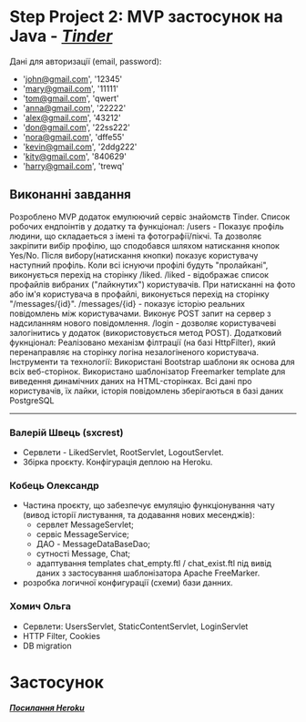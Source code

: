 # Step Project 2: MVP застосунок на Java  - ***[Tinder](http://tinderproject.herokuapp.com)***

Дані для авторизації (email, password):
* 'john@gmail.com', '12345'
* 'mary@gmail.com', '11111'
* 'tom@gmail.com', 'qwert'
* 'anna@gmail.com', '22222'
* 'alex@gmail.com', '43212'
* 'don@gmail.com', '22ss222'
* 'nora@gmail.com', 'dffe55'
* 'kevin@gmail.com', '2ddg222'
* 'kity@gmail.com', '840629'
* 'harry@gmail.com', 'trewq'

## Виконанні завдання 

Розроблено MVP додаток емулюючий сервіс знайомств Tinder.
Список робочих ендпоінтів у додатку та функціонал:
  /users - Показує профіль людини, що складаеться з імені та фотографії/пікчі. Та дозволяє закріпити вибір профілю, що сподобався шляхом натискання кнопок Yes/No.
           Після вибору(натискання кнопки) показує користувачу наступний профіль. Коли всі існуючи профілі будуть "пролайкані", виконується перехід на сторінку /liked.
  /liked - відображає список профайлів вибраних ("лайкнутих") користувачів. При натисканні на фото або ім'я користувача в профайлі, 
            виконується перехід на сторінку "/messages/{id}".
  /messages/{id} - показує історію реальних повідомлень між користувачами. Виконує POST запит на сервер з надсиланням нового повідомлення.
  /login - дозволяє користувачеві залогінитись у додаток (використовується метод POST).
Додатковий фукнціонал:
  Реалізовано механізм філтрації (на базі HttpFilter), який перенаправляє на сторінку логіна незалогіненого користувача.
Інструменти та технології:
  Використані Bootstrap шаблони як основа для всіх веб-сторінок.
  Використано шаблонізатор Freemarker template для виведення динамічних даних на HTML-сторінках.
  Всі дані про користувачів, їх лайки, історія повідомлень зберігаються в базі даних PostgreSQL

****
### Валерій Швець (sxcrest)
- Сервлети - LikedServlet, RootServlet, LogoutServlet.
- Збірка проєкту. Конфігурація деплою на Heroku.

### Кобець Олександр
- Частина проєкту, що забезпечує емуляцію функціонування чату (вивод історії листування, та додавання нових месенджів):
  - сервлет MessageServlet;
  - сервіс MessageService;
  - ДАО - MessageDataBaseDao;
  - сутності Message, Chat;
  - адаптування templates chat_empty.ftl / chat_exist.ftl під вивід даних з застосування шаблонізатора Apache FreeMarker.
- розробка логичної конфигурації (схеми) бази данних.  

### Хомич Ольга
- Сервлети: UsersServlet, StaticContentServlet, LoginServlet
- HTTP Filter, Cookies
- DB migration

# Застосунок
***[Посилання Heroku](http://tinderproject.herokuapp.com)***

